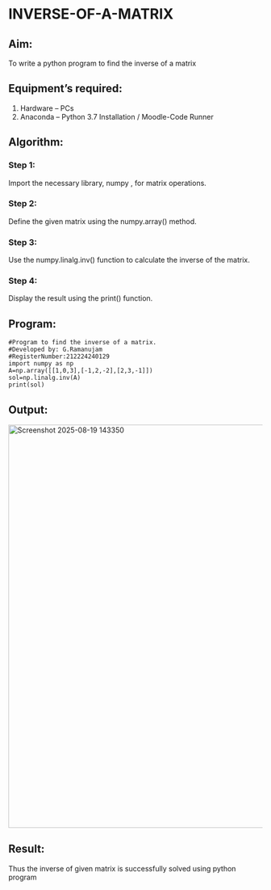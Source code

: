 # INVERSE-OF-A-MATRIX
## Aim:
To write a python program to find the inverse of a matrix
## Equipment’s required:
1. 	Hardware – PCs
2. 	Anaconda – Python 3.7 Installation / Moodle-Code Runner
## Algorithm:

### Step 1:
Import the necessary library, numpy , for matrix operations.
### Step 2:
Define the given matrix using the numpy.array() method.
### Step 3:
Use the numpy.linalg.inv() function to calculate the inverse of the matrix.
### Step 4:
Display the result using the print() function.

## Program:
```
#Program to find the inverse of a matrix.
#Developed by: G.Ramanujam
#RegisterNumber:212224240129
import numpy as np
A=np.array([[1,0,3],[-1,2,-2],[2,3,-1]])
sol=np.linalg.inv(A)
print(sol)
```
## Output:

<img width="1257" height="798" alt="Screenshot 2025-08-19 143350" src="https://github.com/user-attachments/assets/ea9570b9-4e1e-452f-a163-a703985de1ae" />


## Result:
Thus the inverse of given matrix is successfully solved using python program

